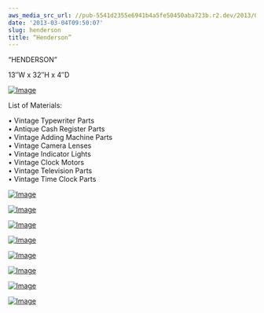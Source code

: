 ```yaml
---
aws_media_src_url: //pub-5541d2355e6941b4a5fe50450aba723b.r2.dev/2013/03/henderson.jpg
date: '2013-03-04T09:50:07'
slug: henderson
title: “Henderson”
---
```


 “HENDERSON”

 13″W x 32″H x 4″D

 [![Image](//pub-5541d2355e6941b4a5fe50450aba723b.r2.dev/2013/03/henderson.jpg?w=487)](//pub-5541d2355e6941b4a5fe50450aba723b.r2.dev/2013/03/henderson.jpg)

 List of Materials:

 • Vintage Typewriter Parts  
 • Antique Cash Register Parts  
 • Vintage Adding Machine Parts  
 • Vintage Camera Lenses  
 • Vintage Indicator Lights  
 • Vintage Clock Motors  
 • Vintage Television Parts  
 • Vintage Time Clock Parts

 [![Image](//pub-5541d2355e6941b4a5fe50450aba723b.r2.dev/2013/03/henderson-angle.jpg?w=487)](//pub-5541d2355e6941b4a5fe50450aba723b.r2.dev/2013/03/henderson-angle.jpg)

 [![Image](//pub-5541d2355e6941b4a5fe50450aba723b.r2.dev/2013/03/henderson-angle2.jpg?w=487)](//pub-5541d2355e6941b4a5fe50450aba723b.r2.dev/2013/03/henderson-angle2.jpg)

 [![Image](//pub-5541d2355e6941b4a5fe50450aba723b.r2.dev/2013/03/henderson-mid.jpg?w=487)](//pub-5541d2355e6941b4a5fe50450aba723b.r2.dev/2013/03/henderson-mid.jpg)

 [![Image](//pub-5541d2355e6941b4a5fe50450aba723b.r2.dev/2013/03/henderson-side.jpg?w=487)](//pub-5541d2355e6941b4a5fe50450aba723b.r2.dev/2013/03/henderson-side.jpg)

 [![Image](//pub-5541d2355e6941b4a5fe50450aba723b.r2.dev/2013/03/henderson-top.jpg?w=487)](//pub-5541d2355e6941b4a5fe50450aba723b.r2.dev/2013/03/henderson-top.jpg)

 [![Image](//pub-5541d2355e6941b4a5fe50450aba723b.r2.dev/2013/03/henderson-bottom.jpg?w=487)](//pub-5541d2355e6941b4a5fe50450aba723b.r2.dev/2013/03/henderson-bottom.jpg)

 [![Image](//pub-5541d2355e6941b4a5fe50450aba723b.r2.dev/2013/03/henderson-eye.jpg?w=487)](//pub-5541d2355e6941b4a5fe50450aba723b.r2.dev/2013/03/henderson-eye.jpg)

 [![Image](//pub-5541d2355e6941b4a5fe50450aba723b.r2.dev/2013/03/henderson-bottom2.jpg?w=487)](//pub-5541d2355e6941b4a5fe50450aba723b.r2.dev/2013/03/henderson-bottom2.jpg)
